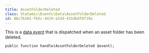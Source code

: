 ```yaml
---
title: AssetFolderDeleted
class: Statamic\Events\Data\AssetFolderDeleted
id: 8bc7b101-fb5c-4419-a33d-4314bdf4f19a
---
```

This is a [data event](/addons/events/#data-events) that is dispatched when an asset folder has been deleted.

```
public function handle(AssetFolderDeleted $event);
```
